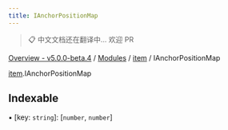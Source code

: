 ```yaml
---
title: IAnchorPositionMap
---
```


> 📋 中文文档还在翻译中... 欢迎 PR

[Overview - v5.0.0-beta.4](../../README.zh.md) / [Modules](../../modules.zh.md) / [item](../../modules/item.zh.md) / IAnchorPositionMap

[item](../../modules/item.zh.md).IAnchorPositionMap

## Indexable

▪ [key: `string`]: [`number`, `number`]
